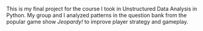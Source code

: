 This is my final project for the course I took in Unstructured Data Analysis in Python. My group and I analyzed patterns in the question bank from the popular game show _Jeopardy!_ to improve player strategy and gameplay.  
